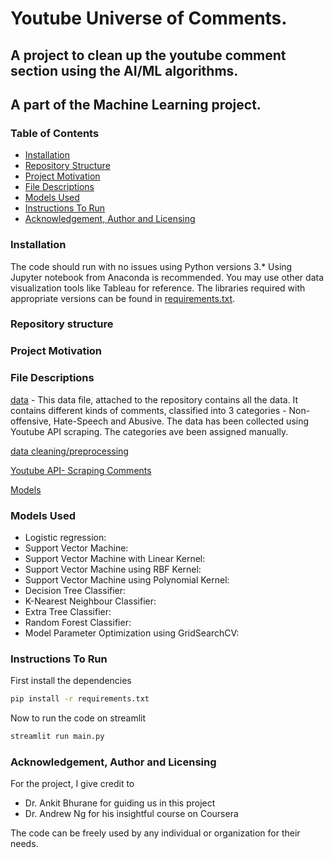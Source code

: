 # Youtube Universe of Comments.

## A project to clean up the youtube comment section using the AI/ML algorithms.

## A part of the Machine Learning project.

### Table of Contents

   + [Installation](#installation)
   + [Repository Structure](#repository-structure)
   + [Project Motivation](#project-motivation)
   + [File Descriptions](#file-descriptions)
   + [Models Used](#models-used)
   + [Instructions To Run](#instructions-to-run)
   + [Acknowledgement, Author and Licensing](#acknowledgement--author-and-licensing)

### Installation
The code should run with no issues using Python versions 3.* Using Jupyter notebook from Anaconda is recommended. You may use other data visualization tools like Tableau for reference. The libraries required with appropriate versions can be found in [requirements.txt](https://github.com/Sankalp22863/MachineLearningWebApp/blob/master/requirements.txt).

### Repository structure



### Project Motivation



### File Descriptions
[data](https://github.com/Sankalp22863/MachineLearningWebApp/blob/master/Data.csv) - This data file, attached to the repository contains all the data. It contains different kinds of comments, classified into 3 categories - Non-offensive, Hate-Speech and Abusive. The data has been collected using Youtube API scraping. The categories ave been assigned manually.

[data cleaning/preprocessing](https://github.com/Sankalp22863/MachineLearningWebApp/blob/master/DataCleaning.py) 

[Youtube API- Scraping Comments](https://github.com/Sankalp22863/MachineLearningWebApp/blob/master/YoutubeAPI.py)

[Models](https://github.com/Sankalp22863/MachineLearningWebApp/blob/master/model.py)


### Models Used
* Logistic regression:
* Support Vector Machine:
* Support Vector Machine with Linear Kernel:
* Support Vector Machine using RBF Kernel:
* Support Vector Machine using Polynomial Kernel:
* Decision Tree Classifier:
* K-Nearest Neighbour Classifier:
* Extra Tree Classifier:
* Random Forest Classifier:
* Model Parameter Optimization using GridSearchCV:

### Instructions To Run
First install the dependencies
```bash
pip install -r requirements.txt
```

Now to run the code on streamlit
```bash
streamlit run main.py
```


### Acknowledgement, Author and Licensing
For the project, I give credit to 
* Dr. Ankit Bhurane for guiding us in this project
* Dr. Andrew Ng for his insightful course on Coursera

The code can be freely used by any individual or organization for their needs. 
